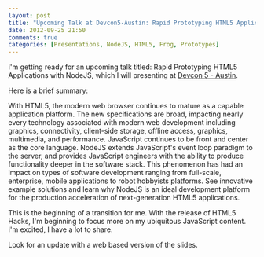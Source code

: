 ```yaml
---
layout: post
title: "Upcoming Talk at Devcon5-Austin: Rapid Prototyping HTML5 Applications with NodeJS"
date: 2012-09-25 21:50
comments: true
categories: [Presentations, NodeJS, HTML5, Frog, Prototypes]
---
```


I'm getting ready for an upcoming talk titled: Rapid Prototyping HTML5 Applications with NodeJS, which I will presenting at [Devcon 5 - Austin](http://www.html5report.com/conference/austin2012/Agenda/Agenda-at-a-glance.aspx).

Here is a brief summary: 

With HTML5, the modern web browser continues to mature as a capable application platform. 
The new specifications are broad, impacting nearly every technology associated with modern web development including graphics, connectivity, client-side storage, offline access, graphics, multimedia, and performance. 
JavaScript continues to be front and center as the core language. NodeJS extends JavaScript's event loop paradigm to the server, and provides JavaScript engineers with the ability to produce functionality deeper in the software stack. This phenomenon has had an impact on types of software development ranging from full-scale, enterprise, mobile applications to robot hobbyists platforms. 
See innovative example solutions and learn why NodeJS is an ideal development platform for the production acceleration of next-generation HTML5 applications.

This is the beginning of a transition for me. With the release of HTML5 Hacks, I'm beginning to focus more on my ubiquitous JavaScript content. I'm excited, I have a lot to share. 

Look for an update with a web based version of the slides.

<script async class="speakerdeck-embed" data-id="507da9caa2a4030002063d67" data-ratio="1.299492385786802" src="//speakerdeck.com/assets/embed.js"></script>